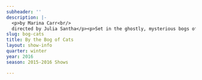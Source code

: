 ```yaml
---
subheader: ''
description: |-
  <p>by Marina Carr<br/>
  directed by Julia Santha</p><p>Set in the ghostly, mysterious bogs of the Irish midlands, this contemporary retelling of “Medea” is penned by Marina Carr - one of Ireland's leading playwrights. Hester Swane, an Irish Traveler, is trying to come to terms with a lifetime of abandonment.  Hester sets forth on a path of vengeance after discovering her love and the father of her child is set to marry another woman. Secrets, ghosts, and heartache surround Hester like a fog as she is pushed to the edge of reason to fight for the life and love she wants to deserve in this modern experience of Greek fate.</p><p><strong>Grace Bolander</strong> (Hester Swane) is a second-year in the College majoring in TAPS and minoring in English and Creative Writing. Previous acting credits include <em>Macbeth</em> (Lady Macbeth) and <em>Variations on the Death of Trotsky</em> (Mrs. Trotsky) with UT, as well as <em>Hamlet</em> (Hamlet) and <em>Romeo and Juliet</em> (Juliet) with Actors' Theatre of Columbus. Grace currently works as the Casting/Education Intern at Court Theatre.</p><p><strong>Joey Whitaker</strong> (Carthage) is a fourth-year English major in the College. Previous acting credits include <em>A Midsummer Night's Dream </em>(Demetrius), <em>Henry VI</em> (Edward), and <em>'Tis Pity She's a Whore</em> (Giovanni). He composed an ambient electronic score for <em>Richard II</em>.</p><p><strong>India Weston </strong>(Josie) is a student in the College.</p><p><strong>Patrick McCarthy</strong> (Xavier Cassidy) is a third-year English and Linguistics major. He has previously appeared in Twelfth Night (Malvolio) and Rumors (Ken).</p><p><strong>Livia Reiner</strong> (Caroline) is a first-year in the College with an undecided major. But, she is not undecided about proclaiming this to be her first UT show. She has performed with Overtone Industries and the Downtown Repertory Theater Company in Los Angeles, and spent a semester at the Eugene O'Neill Theater Center's National Theater Institute.</p><p><strong>Elisabeth Del Toro</strong> (Mrs. Kilbride) is a fourth-year TAPS major. She has acted (<em>Twelfth Night, SubURBia, This Is How It Goes, Closer, Cabaret, Godspell, Grey Gardens, House of Yes, Drowsy Chaperone, ALICES</em>), stagehand-ed (<em>Henry VI</em>), assistant sound designed (<em>Glass Menagerie</em>), and .gif designed (<em>Hamlion</em>) for UT, and directed a Commedia dell’Arte musical (<em>Cherry Poppins</em>). Elisabeth is also a curator of the Theater[24] Festival and Chair of the University Theater Committee.</p> <p><strong>Maxine Frendel</strong> (Catwoman) is a fourth-year in the College majoring in Sociology. This is her first UT show! Previously she has performed with Commedia (<em>Angelica</em>) and has served as Marketing Director for <em>The Tempest</em> at Promontory Point Park.</p><p><strong>Megan Philippi</strong> (Monica Murray) is a second-year in the College, prospectively majoring in TAPS and minoring in Ecology and Evolution. She assistant directed <em>Urinetown</em>, directed <em>Rabbits</em> for New Work Week, and assistant set designed <em>Endgame</em>.</p> <p><strong>Sam Segan</strong> (Ghost of Joseph Swane) is a student in the College.</p><p><strong>Alex Hearn</strong> (Ghost Fancier/Young Dunne) is a third-year in the College studying Public Policy and TAPS. He is very excited for the chance to work with Julia again, after acting for her in <em>Suburbia</em> (Fall Pro-show 2015) and <em>Endgame</em> (Fall 2014). Alex mostly acts but sometimes directs, and will be directing Noises Off for the Spring 2016 season. He is the secretary of UT Committee.</p><p><strong>Eric Kirkes</strong> (Father Willow) is a third-year in the College majoring in Music and minoring in TAPS. Previous acting credits include <em>Godspell</em> (Ensemble), <em>A Little Star Quality</em> (Ché), <em>Closer</em> (Props Designer), <em>Scenes from Rabbit Hole</em> (Director), and in several Fire Escape Films productions. Eric is a member of UT Committee.</p><p><strong>Julia Santha</strong> (Director) is a fourth-year in the College majoring in Law, Letters and Society and minoring in Theatre and Performance Studies. This is her third UT Mainstage production. In the past, she directed Sam Shepard's <em>Fool for Love</em>, Samuel Beckett's <em>Endgame</em>, and a workshop of David Mamet's <em>Boston Marriage</em>. Julia is grateful for this opportunity to grow and for the amazing team and family of the Bog.</p><p><strong>Ben Sulser</strong> (Production Manager) is a fourth-year in the College majoring in Evolutionary Biology and minoring in German. Previous credits include: <em>Miss Julie</em> (PM), Winter Workshops 2015 (SM), Winter Workshops 2014 (PM), <em>Hamletmachine </em>(SM), and <em>Hotel Nepenthe</em> (SM). Ben is also a member of TAPS Technical Staff, serving as the Assistant Production Manager and staff liaison to multiple productions.</p> <p><strong>Natalie Wagner</strong> (Stage Manager) is a third-year student majoring in Law, Letters, and Society. Her UChicago stage management credits include <em>Suburbia, Endgame, The Effect of Gamma Rays on Man-in-the-Moon Marigolds, </em>and four mainstage shows as ASM. She serves as UT Committee's Treasurer and as a Curator for the quarterly Theater[24] festival. Additionally, she has worked on multiple summer theater festivals in NYC, including two New York Musical Theatre Festival productions: <em>Spot on the Wall</em> (PA) and the concert <em>Beyond Words</em> (SM).</p><p><strong>Elise Kauzlaric</strong> (Dialect Coach) is a dialect coach, director, and actor who has made Chicago her professional home for 18 years. She is an ensemble member of Lifeline Theatre and is a member of the adjunct faculty of Chicago College of Performing Arts and DePaul University.</p> <p><strong>Zev Steinberg</strong> (Fight Director) is a professor of Stage Combat, Movement, and Acting at the University of Illinois at Urbana Champaign. Zev has choreographed violence in theatres all over the Midwest, and has as been recognized 11 times for his artistic achievements. Zev is a Certified Teacher, and recipient of the Paddy Crean Award with the Society of American Fight Directors. Zev is also a certified Yoga teacher. Zev holds his MFA in Acting from Michigan Stage University, after graduating with a BFA from the department of Theatre at the University of Illinois.</p><p><strong>Charlie Lovejoy</strong> (Floor Manager) is a second-year prospective English literature and TAPS double-major. Charlie’s previous UT stage management credits include <em>Miss Julie </em>(SM), <em>Context</em> (SM), <em>Amadeus</em> (ASM), and <em>The Effect of Gamma Rays on Man-in-the-Moon Marigolds</em> (ASM). Charlie is currently serving as a member of UT Committee. Over the past six years, Charlie has stage managed numerous productions through community, professional, and school theatre.</p><p><strong>Emma Heras</strong> (Dramaturg) is a student in the College.</p><p><strong>Coriander Mayer</strong> (Lighting Designer) is a second-year TAPS and English major in the College. Most recently, Cori directed <em>The Candles</em> for A Weekend of Workshops. Since coming to Chicago, Cori has also acted (UT, Two Brothers, Green Shirt Studio), lighting designed (UT, Commedia dell Arte, Madison Street Theater), electrician'd (UT, Mandel Hall, Apollo Theater, Mercury Theater), and improvised (Annoyance Theater, The Second City).</p><p><strong>Sydney Purdue</strong> (Scenic Designer) is a second-year in the College most likely majoring in Statistics. Previously, she has worked on the scenic designs of <em>Giselle, Twelfth Night, This Is How It Goes, </em>and <em>Macbeth</em> and on the stage management teams of <em>Candles, Rumors, and Amadeus</em>.</p> <p><strong>Colin Garon</strong> (Props Designer) is a second-year in the College majoring in HIPS. Colin has previously designed props for <em>Endgame, Amadeus, Love's Labour's Lost,</em> and <em>Miss Julie</em>.</p><p><strong>Tiffany "Tippo" Wang</strong> (Master Carpenter) is a third-year Psychology major. Tippo is a member of UT/TAPS Tech Staff, serving as Assistant Technical Director.</p> <p><strong>Alice Sheehan</strong> (Master Electrician) and is a second-year majoring in Near Eastern Languages and Civilizations and minoring in Theater and Performance Studies. UT credits include as lighting designer:<em> Miss Julie</em> and <em>Amadeus</em>, as ME: <em>Love's Labours Lost</em>, and assisting on shows including <em>Endgame</em>, <em>The Effect of Gamma Rays on Man in the Moon Marigolds</em>, and <em>This Is How It Goes</em>.</p><p><strong>Ty Easley </strong>(Sound Designer) is a student in the College.</p><p><strong>Omar El Sharif </strong>(Composer) is a student in the College.</p><p><strong>Itzel Blancas </strong>(Costume Designer) is a student in the College.</p><p><strong>Colin Garon</strong> (Props Designer) is a student in the College.</p> <p><strong>David Lovejoy</strong> (Assistant Director) is a third-year in the College majoring in TAPS and a recent graduate of the ACADEMY at Blackbox. Previous acting credits include Hamm (<em>Endgame</em>) and Puck (<em>Midsummer</em>), previous directing experience includes an independent production of <em>The Tempest</em>.</p><p><strong>Ellen Wiese</strong> (Assistant Stage Manager) is a third-year in the College majoring in English and Public Policy. Previously, Ellen worked as the ASM on<em> Miss Julie</em>.</p><p><strong>Sophie Downes</strong> (Assistant Sound Designer) is a third-year in the College majoring in English. She previously served as assistant sound designer for Neil Simon's <em>Rumors</em>. Other UT credits: production manager (A Weekend of Workshops, Apsara Presents <em>Avalu</em>), assistant production manager (<em>Henry V, Fool For Love, As You Like It</em>).</p><p><strong>Elizabeth Ortiz</strong> (Assistant Lighting Designer) is a second-year in the College majoring in Public Policy and Political Science. She is very excited to be doing her first production as an assistant lighting designer. Former acting credits include Queenie in <em>The Wild Party</em> and Wind in <em>The Tempest. </em>Outside UT, she is on the Executive Committee of University Ballet of Chicago and has been featured in <em>Raymonda, Le Corsaire, Giselle</em>, and <em>Sleeping Beauty. </em>She is also a member of Unaccompanied Women A Cappella, where she serves as the assistant music director and choreographer.</p> <p><strong>Hannah Zinky</strong> (Assistant Costume Designer) is a student in the College.</p><p><strong>Maya Jain</strong> (Assistant Set Designer) is a first-year in the College majoring in TAPS. She was a part of a Weekend of Workshops last quarter in <em>The Candles</em> (Flask). Other favorite theatre credits of hers include <em>Medea </em>(Medea) and <em>Macbeth </em>(the Third Witch).</p><p><strong>Abi Hunter </strong>(Assistant Scenic Designer) is a student in the College.</p><p><strong>Bobbie Sheng</strong> (Assistant Props Designer) is a first-year in the College. She has previously worked on <em>Miss Julie.</em></p><p><strong>Alex Morales </strong>(Tech Staff Liaison) is a student in the College.</p><p><strong>Lexi Turner</strong> (Committee Liaison) is a student in the College.</p><p><strong>Shayon</strong> <strong>Sengupta</strong> (Electrician) is a student in the College.</p><p><strong>Michael Roy</strong> (Electrician) is a student in the College.</p><p><strong>Gabi Mulder</strong> (Painter) is a student in the College.</p>
slug: bog-cats
title: By the Bog of Cats
layout: show-info
quarter: winter
year: 2016
season: 2015-2016 Shows

---
```

